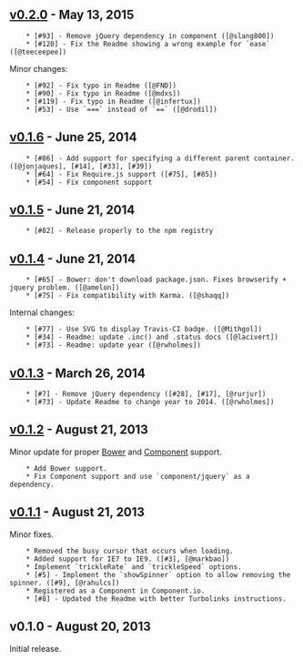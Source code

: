 ## [v0.2.0] - May 13, 2015

        * [#93] - Remove jQuery dependency in component ([@slang800])
        * [#120] - Fix the Readme showing a wrong example for `ease` ([@teeceepee])

Minor changes:

        * [#92] - Fix typo in Readme ([@FND])
        * [#90] - Fix typo in Readme ([@mdxs])
        * [#119] - Fix typo in Readme ([@infertux])
        * [#53] - Use `===` instead of `==` ([@drodil])

## [v0.1.6] - June 25, 2014

        * [#86] - Add support for specifying a different parent container. ([@jonjaques], [#14], [#33], [#39])
        * [#64] - Fix Require.js support ([#75], [#85])
        * [#54] - Fix component support

## [v0.1.5] - June 21, 2014

        * [#82] - Release properly to the npm registry

## [v0.1.4] - June 21, 2014

        * [#65] - Bower: don't download package.json. Fixes browserify + jquery problem. ([@amelon])
        * [#75] - Fix compatibility with Karma. ([@shaqq])
 
Internal changes:

        * [#77] - Use SVG to display Travis-CI badge. ([@Mithgol])
        * [#34] - Readme: update .inc() and .status docs ([@lacivert])
        * [#73] - Readme: update year ([@rwholmes])

## [v0.1.3] - March 26, 2014

        * [#7] - Remove jQuery dependency ([#28], [#17], [@rurjur])
        * [#73] - Update Readme to change year to 2014. ([@rwholmes])

## [v0.1.2] - August 21, 2013

Minor update for proper [Bower] and [Component] support.

        * Add Bower support.
        * Fix Component support and use `component/jquery` as a dependency.

## [v0.1.1] - August 21, 2013

Minor fixes.

        * Removed the busy cursor that occurs when loading.
        * Added support for IE7 to IE9. ([#3], [@markbao])
        * Implement `trickleRate` and `trickleSpeed` options.
        * [#5] - Implement the `showSpinner` option to allow removing the spinner. ([#9], [@rahulcs])
        * Registered as a Component in Component.io.
        * [#8] - Updated the Readme with better Turbolinks instructions.

## v0.1.0 - August 20, 2013

Initial release.

[Bower]: http://bower.io
[Component]: http://component.io
[#119]: https://github.com/rstacruz/nprogress/issues/119
[#120]: https://github.com/rstacruz/nprogress/issues/120
[#14]: https://github.com/rstacruz/nprogress/issues/14
[#17]: https://github.com/rstacruz/nprogress/issues/17
[#28]: https://github.com/rstacruz/nprogress/issues/28
[#33]: https://github.com/rstacruz/nprogress/issues/33
[#34]: https://github.com/rstacruz/nprogress/issues/34
[#39]: https://github.com/rstacruz/nprogress/issues/39
[#3]: https://github.com/rstacruz/nprogress/issues/3
[#54]: https://github.com/rstacruz/nprogress/issues/84
[#5]: https://github.com/rstacruz/nprogress/issues/5
[#64]: https://github.com/rstacruz/nprogress/issues/64
[#65]: https://github.com/rstacruz/nprogress/issues/65
[#73]: https://github.com/rstacruz/nprogress/issues/73
[#75]: https://github.com/rstacruz/nprogress/issues/75
[#77]: https://github.com/rstacruz/nprogress/issues/77
[#7]: https://github.com/rstacruz/nprogress/issues/7
[#82]: https://github.com/rstacruz/nprogress/issues/82
[#84]: https://github.com/rstacruz/nprogress/issues/84
[#85]: https://github.com/rstacruz/nprogress/issues/85
[#86]: https://github.com/rstacruz/nprogress/issues/86
[#8]: https://github.com/rstacruz/nprogress/issues/8
[#90]: https://github.com/rstacruz/nprogress/issues/90
[#92]: https://github.com/rstacruz/nprogress/issues/92
[#93]: https://github.com/rstacruz/nprogress/issues/93
[#9]: https://github.com/rstacruz/nprogress/issues/9
[@slang800]: https://github.com/slang800
[@teeceepee]: https://github.com/teeceepee
[@FND]: https://github.com/FND
[@mdxs]: https://github.com/mdxs
[@infertux]: https://github.com/infertux
[@jonjaques]: https://github.com/jonjaques
[@amelon]: https://github.com/amelon
[@shaqq]: https://github.com/shaqq
[@Mithgol]: https://github.com/Mithgol
[@lacivert]: https://github.com/lacivert
[@rwholmes]: https://github.com/rwholmes
[@rurjur]: https://github.com/rurjur
[@markbao]: https://github.com/markbao
[@rahulcs]: https://github.com/rahulcs
[v0.1.6]: https://github.com/rstacruz/nprogress/compare/v0.1.5...v0.1.6
[v0.1.5]: https://github.com/rstacruz/nprogress/compare/v0.1.4...v0.1.5
[v0.1.4]: https://github.com/rstacruz/nprogress/compare/v0.1.3...v0.1.4
[v0.1.3]: https://github.com/rstacruz/nprogress/compare/v0.1.2...v0.1.3
[v0.1.2]: https://github.com/rstacruz/nprogress/compare/v0.1.1...v0.1.2
[v0.1.1]: https://github.com/rstacruz/nprogress/compare/v0.1.0...v0.1.1
[#53]: https://github.com/rstacruz/nprogress/issues/53
[v0.2.0]: https://github.com/rstacruz/nprogress/compare/v0.1.6...v0.2.0
